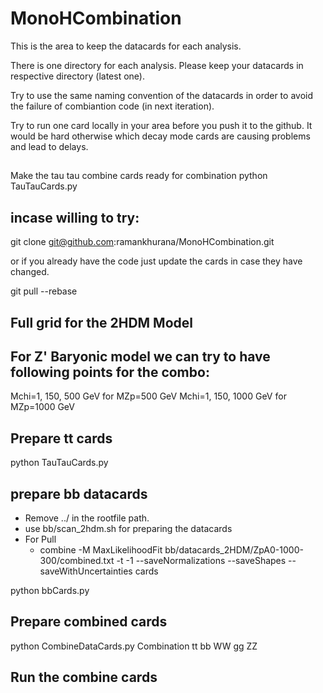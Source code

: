 # MonoHCombination

This is the area to keep the datacards for each analysis. 

There is one directory for each analysis. Please keep your datacards in respective directory (latest one). 

Try to use the same naming convention of the datacards in order to avoid the failure of combiantion code (in next iteration). 

Try to run one card locally in your area before you push it to the github. It would be hard otherwise which decay mode cards are causing problems and lead to delays. 

## 
Make the tau tau combine cards  ready for combination
python TauTauCards.py


## incase willing to try: 
git clone git@github.com:ramankhurana/MonoHCombination.git 

or if you already have the code just update the cards in case they have changed. 

git pull --rebase


## Full grid for the 2HDM Model

## For Z' Baryonic model we can try to have following points for the combo: 
Mchi=1, 150, 500 GeV for MZp=500 GeV
Mchi=1, 150, 1000 GeV for MZp=1000 GeV



## Prepare tt cards
python TauTauCards.py

## prepare  bb datacards  
   * Remove ../ in the rootfile path. 
   * use bb/scan_2hdm.sh for preparing the datacards 
   * For Pull
     * combine -M MaxLikelihoodFit  bb/datacards_2HDM/ZpA0-1000-300/combined.txt  -t -1 --saveNormalizations --saveShapes --saveWithUncertainties
cards 
   

python bbCards.py

## Prepare combined cards 
python CombineDataCards.py Combination tt bb WW gg ZZ

## Run the combine cards 
## 
